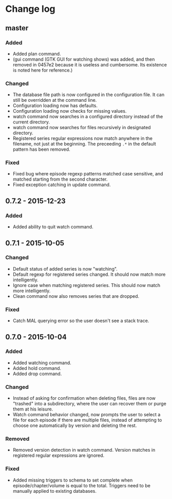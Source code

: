 # Change log

## master

### Added

- Added plan command.
- (gui command (GTK GUI for watching shows) was added, and then removed in
  0457e2 because it is useless and cumbersome. Its existence is noted here for
  reference.)

### Changed

- The database file path is now configured in the configuration file.  It can
  still be overridden at the command line.
- Configuration loading now has defaults.
- Configuration loading now checks for missing values.
- watch command now searches in a configured directory instead of the current
  directory.
- watch command now searches for files recursively in designated directory.
- Registered series regular expressions now match anywhere in the filename, not
  just at the beginning.  The preceeding `.*` in the default pattern has been
  removed.

### Fixed

- Fixed bug where episode regexp patterns matched case sensitive, and matched
  starting from the second character.
- Fixed exception catching in update command.

## 0.7.2 - 2015-12-23

### Added

- Added ability to quit watch command.

## 0.7.1 - 2015-10-05

### Changed

- Default status of added series is now "watching".
- Default regexp for registered series changed.  It should now match more
  intelligently.
- Ignore case when matching registered series.  This should now match more
  intelligently.
- Clean command now also removes series that are dropped.

### Fixed

- Catch MAL querying error so the user doesn't see a stack trace.

## 0.7.0 - 2015-10-04

### Added

- Added watching command.
- Added hold command.
- Added drop command.

### Changed

- Instead of asking for confirmation when deleting files, files are now
  "trashed" into a subdirectory, where the user can recover them or purge them
  at his leisure.
- Watch command behavior changed, now prompts the user to select a file for each
  episode if there are multiple files, instead of attempting to choose one
  automatically by version and deleting the rest.

### Removed

- Removed version detection in watch command.  Version matches in registered
  regular expressions are ignored.

### Fixed

- Added missing triggers to schema to set complete when episode/chapter/volume
  is equal to the total.  Triggers need to be manually applied to existing
  databases.

